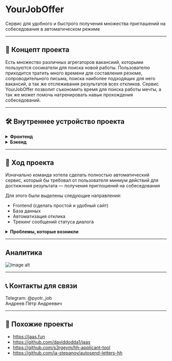 # YourJobOffer

Сервис для удобного и быстрого получения множества приглашений на собеседования в автоматическом режиме

---

## 🚀 Концепт проекта

Есть множество различных агрегаторов вакансиий, которыми пользуются сосикатели для поиска новой работы. Пользователю приходится тратить много времени для составления резюме, сопроводительного письма, поиска наиболее подходящих для него вакансий, а так же отслеживания результатов всех откликов.
Сервис YourJobOffer позволит съкономить время для поиска работы мечты, а так же может помочь натренировать навык прохождения собеседований.

---

## 🛠 Внутреннее устройство проекта

<details>
<summary><b>Фронтенд</b></summary>

Сайт, поддерживающий авторизацию пользователя и хранения данных о нем.
На сайте можно заполнить информацию о себе, указать контактные данные и прикрепить своё резюме, которое будет автоматически распаршено по нужным полям. (Есть возможность заполнения всех полей по отдельности)
После заполнения пользователем всех данных, ему необходимо предоставить доступ к своему аккаунту hhru.
Пользвоатель перенаправлятется на страницу hhru, на которой он входит в свой аккаунт и соглашается дать доступ. После этого ответ ответ от hhru приходит на наш сайт, который его слушает его ответы и получает в атрибутах запроса authorization_code
Даллее код обменивается на токены доступа, все это заносится в базу данных.
После подготовки пользователя, ему становится доступна основная кнопка поиска вакансий:
Есть 2 режима:
1) Пользователь выбирает число желаемых собеседований и нажимает на кнопку, после чего выбираются лучшие n вакансий из базы данных и происходит отклик на них от лица пользователя с его аккаунта hhru
2) Пользвоатель выбирает число вакансий и нажимает на кнопку, после чего на сайте будет показан список с лучшими для него вакансиями. Пользоваетель может выбрать понравившиеся и отклиунуться на них
</details>

<details>
<summary><b>Бэкенд</b></summary>

Бэкенд можно разделить на 4 части:

### 1) Взаимодействие с API агрегаторов (hhru)
В этой части реализованы ввсе необходимые функции для автоматизации процесса авторизации и подачи откликов. 
Функция получения вакансий с различных агрегаторов (parser_yjo)
На данный момент реализован сбор с таких агрегаторов, как hh.ru, superjob и zarplata. При попытке расширить скоуп вакансий были рассмотрены: различные иностранные агрегаторы, доступ к апи которых на данный момент ограничен; Хабр карьера - некоторые методы апи (такие как получение информации о вакансиях и отклик) недоступны; Авито работа - не предоставили необходимые ключи для доступа ко всем методам апи
Реализованы функции получения сообщений и статуса отклика с сайта hh.ru (monitoring)

С полным списком функций можно ознакомиться в файле hhru_api.py

### 2) База данных и обращение с ней
В этой чатси реализованы скрипты для создания, обновления базы данных а так же извлечения необходимых для работы данных.

Для ознакомления со структурой базы данных можно посмотреть файл models.py
Для ознакомления со всеми функциями можно посмотреть файл db_functions.py

### 3) Нахождение лучших вакансий
Функция подбора вакансий для пользователя по таким параметрам, как место работы, опыт, желаемая зарплата, описание вакансии и требуемые для данной позиции скиллы (new_matcher). Для подбора вакансий было решено использовать новое решение (метрику Левенштайна) для минимизации времени ответа на запрос.

### 4) Аналитика
Реализован анализ состоняия диалога из текста сообщений по методу словарей.
Спроектирована аналитическая модель(ревлизации этой части проекта еще нет)
</details>

---

## 📅 Ход проекта

Изначально команда хотела сделать полностью автоматический сервис, который бы требовал от пользователя минмум действий для достижнния результата — получения приглошений на собеседования

Для этого были выделены следующие направления:
- Frontend (сделать простой и удобный сайт)
- База данных
- Автоматизация отклика
- Трекинг сообщений статуса диалога

<details>
<summary><b>Проблемы, которые возникли</b></summary>

### Где искать вакнасии?
### 1) Был хардкорный вриант запасрсить все самим, что, кажется, не очень законно и в целом довольно сложно в ревлизации

### 2) Использовать агрегаторы как прослойку с множнеством нужных функций в API
Сразу после этого был произведен анализ разных агрегаторов на предмет удобного API  
С российскими агрегаторами можно ознакомиться [здесь](https://docs.google.com/spreadsheets/d/12ZgIP0y_AEmH16G10pHi5rXRllEv1Qy1/edit?usp=drivesdk&ouid=106535226124506330985&rtpof=true&sd=true)  
С зарубежными агрегаторами можно оззнакомиться [здесь](https://docs.google.com/spreadsheets/d/1AQ118lDyLcP7KuqV2djO-XzL2bw_P1sE/edit?usp=drivesdk&ouid=106535226124506330985&rtpof=true&sd=true)  
Отпало очень много агрегаторов, и мы сошлись на том, что для начала стоит реализовать проект с использованием наиболее удобных в этом длане агрегаторов: HHRU, superjob, zarplata  
Еще расматривалась Habr карьера, но в нем API не позволяет откликаться на вакансии.

Также команда поняла, что трекинг — логически сложная задача:
Диалог может вестись по любому каналу связи, от сообщений в агрегаторах до звонков и сообщений в месседжерах  
Конечно, отследить звонки и сообщения в месседжерах невозможно.  
Остается два варианта:  
1) Парсинг через API ообщений в агрегаторах
2) Создание прослоки в виде Email

Первый вариант не подходит для полноценной реализации проекта, т. к. опытным путём было выяснено, что работадатели (HR) предпочитают другие каналы связи  
Поэтому было приянто решение создать прослойку в виде собственного Email сервиса.  
Был написан прототип будущего Email сервиса на python. Но команда отдала предпочтение другим частям прроекта из-за нехватки времени.  
Для создания полноценной Email прослойки необходимо:  
1) Сделать найтройку DNS серверов
2) Автоматически подменять почту с аккаунта hhru на почту в нашем домене
3) Возможно, проще будет использовать готовые сервсы, предостовляющие почтовые ящики
</details>

---

## Аналитика
![Image alt](https://github.com/PyotrAndreev/your-job-offer-1/blob/data_base/%D0%90%D0%BD%D0%B0%D0%BB%D0%B8%D1%82%D0%B8%D0%BA%D0%B0_%D0%BF%D0%BE_%D0%B7%D0%BF_new.png/image.png)

---

## 📞 Контакты для связи
Telegram: @pyotr_job  
Андреев Пётр Андреевич

---

## 🔗 Похожие проекты
- https://jaas.fun  
- https://github.com/daviddodda1/jaas  
- https://github.com/s3rgeym/hh-applicant-tool  
- https://github.com/ia-stepanov/autosend-letters-hh
